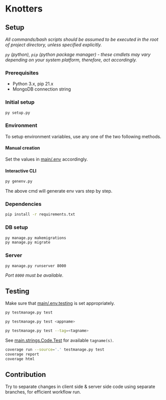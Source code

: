 # Knotters

## Setup

_All commands/bash scripts should be assumed to be executed in the root of project directory, unless specified explicitly._

_`py` (python), `pip` (python package manager) - these cmdlets may vary depending on your system platform, therefore, act accordingly._

### Prerequisites

- Python 3.x, pip 21.x
- MongoDB connection string

### Initial setup

```bash
py setup.py
```

### Environment

To setup environment variables, use any one of the two following methods.

#### Manual creation

Set the values in [main/.env](main/.env) accordingly.

#### Interactive CLI

```py
py genenv.py
```

The above cmd will generate env vars step by step.

### Dependencies

```bash
pip install -r requirements.txt
```

### DB setup

```bash
py manage.py makemigrations
py manage.py migrate
```

### Server

```bash
py manage.py runserver 8000
```

_Port `8000` must be available._

## Testing

Make sure that [main/.env.testing](main/.env.testing) is set appropriately.

```bash
py testmanage.py test
```

```bash
py testmanage.py test <appname>
```

```bash
py testmanage.py test --tag=<tagname>
```

See [main.strings.Code.Test](https://github.com/knottersbot/knotters/blob/7a6632741ba93fc7a62d140b9f953d8bc8084286/main/strings.py#L45) for available `tagname(s)`.

```bash
coverage run --source='.' testmanage.py test
coverage report
coverage html
```

## Contribution

Try to separate changes in client side & server side code using separate branches, for efficient workflow run.
